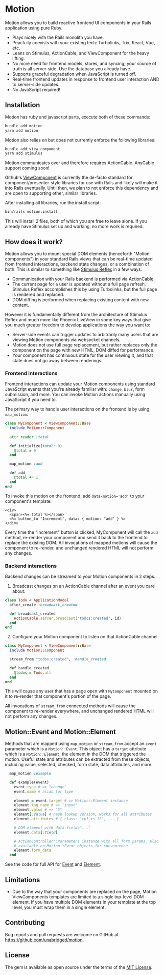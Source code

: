 # Motion

Motion allows you to build reactive frontend UI components in your Rails application using pure Ruby.

* Plays nicely with the Rails monolith you have.
* Peacfully coexists with your existing tech: Turbolinks, Trix, React, Vue, etc.
* Leans on Stimulus, ActionCable, and ViewComponent for the heavy lifting.
* No more need for frontend models, stores, and syncing; your source of truth is all server-side. Use the database you already have.
* Supports graceful degradation when JavaScript is turned off.
* Real-time frontend updates in response to frontend user interaction AND to server-side updates.
* No JavaScript required!


## Installation

Motion has ruby and javascript parts, execute both of these commands:

```sh
bundle add motion
yarn add motion
```

Motion also relies on but does not currently enforce the following libraries:

```sh
bundle add view_component
yarn add stimulus
```

Motion communicates over and therefore requires ActionCable. AnyCable support coming soon!

Github's [ViewComponent](https://github.com/github/view_component) is currently the de-facto standard for component/presenter-style libraries for use with Rails and likely will make it into Rails eventually. Until then, we plan to not enforce this dependency and are open to supporting other, similar libraries.

After installing all libraries, run the install script:

```sh
bin/rails motion:install
```

This will install 2 files, both of which you are free to leave alone. If you already have Stimulus set up and working, no more work is required.

## How does it work?

Motion allows you to mount special DOM elements (henceforth "Motion components") in your standard Rails views that can be real-time updated from frontend interactions, backend state changes, or a combination of both. This is similar to something like [Stimulus Reflex](https://github.com/hopsoft/stimulus_reflex) in a few ways:

- Communication with your Rails backend is performed via ActionCable.
- The current page for a user is updated without a full page refresh. Stimulus Reflex accomplishes this by using Turbolinks, but the full page is rendered and replaced.
- DOM diffing is performed when replacing existing content with new content.

However it is fundamentally different from the architecture of Stimulus Reflex and much more like Phoenix LiveView in some key ways that give you much greater freedom to develop applications the way you want to:

- Server-side events can trigger updates to arbitrarily many users that are viewing Motion components via websocket channels.
- Motion does not use full page replacement, but rather replaces only the component on the page with new HTML, DOM diffed for performance.
- Your component has continuous state for the user viewing it, and that state does not go away between renderings.


### Frontend interactions

Frontend interactions can update your Motion components using standard JavaScript events that you're already familiar with: `change`, `blur`, form submission, and more. You can invoke Motion actions manually using JavaScript if you need to.

The primary way to handle user interactions on the frontend is by using `map_motion`:

```ruby
class MyComponent < ViewComponent::Base
  include Motion::Component
  
  attr_reader :total

  def initialize(total: 0)
    @total = 0
  end

  map_motion :add

  def add
    @total += 1
  end
end
```

To invoke this motion on the frontend, add `data-motion='add'` to your component's template:

```erb
<div>
  <span><%= total %></span>
  <%= button_to "Increment", data: { motion: "add" } %>
</div>
```

Every time the "Increment" button is clicked, MyComponent will call the `add` method, re-render your component and send it back to the frontend to replace the existing DOM. All invocations of mapped motions will cause the component to re-render, and unchanged rendered HTML will not perform any changes.

### Backend interactions

Backend changes can be streamed to your Motion components in 2 steps.

1. Broadcast changes on an ActionCable channel after an event you care about:

```ruby
class Todo < ApplicationModel
  after_create :broadcast_created

  def broadcast_created
    ActionCable.server.broadcast("todos:created", id)
  end
end
```

2. Configure your Motion component to listen on that ActionCable channel:

```ruby
class MyComponent < ViewComponent::Base
  include Motion::Component

  stream_from "todos:created", :handle_created

  def handle_created
    @todos = Todo.all
  end
end
```

This will cause any user that has a page open with `MyComponent` mounted on it to re-render that component's portion of the page.

All invocations of `stream_from` connected methods will cause the component to re-render everywhere, and unchanged rendered HTML will not perform any changes.


## Motion::Event and Motion::Element

Methods that are mapped using `map_motion` or `stream_from` accept an `event` parameter which is a `Motion::Event`. This object has a `target` attribute which is a `Motion::Element`, the element in the DOM that triggered the motion. Useful state and attributes can be extracted from these objects, including value, selected, checked, form state, data attributes, and more.

```ruby
  map_motion :example

  def example(event)
    event.type # => "change"
    event.name # alias for type
    
    element = event.target # => Motion::Element instance
    element.tag_name # => "input"
    element.value # => "5"
    element[:value] # hash lookup version, works for all attributes
    element.attributes # { class: "col-xs-12", ... }

    # DOM element with data-field="..."
    element.data[:field]

    # ActionController::Parameters instance with all form params. Also
    # available on Motion::Event objects for convenience.
    element.form_data
  end
```

See the code for full API for [Event](https://github.com/unabridged/motion/blob/master/lib/motion/event.rb) and [Element](https://github.com/unabridged/motion/blob/master/lib/motion/element.rb).


## Limitations

* Due to the way that your components are replaced on the page, Motion ViewComponents templates are limited to a single top-level DOM element. If you have multiple DOM elements in your template at the top level, you must wrap them in a single element.


## Contributing

Bug reports and pull requests are welcome on GitHub at https://github.com/unabridged/motion.


## License

The gem is available as open source under the terms of the [MIT License](https://opensource.org/licenses/MIT).
